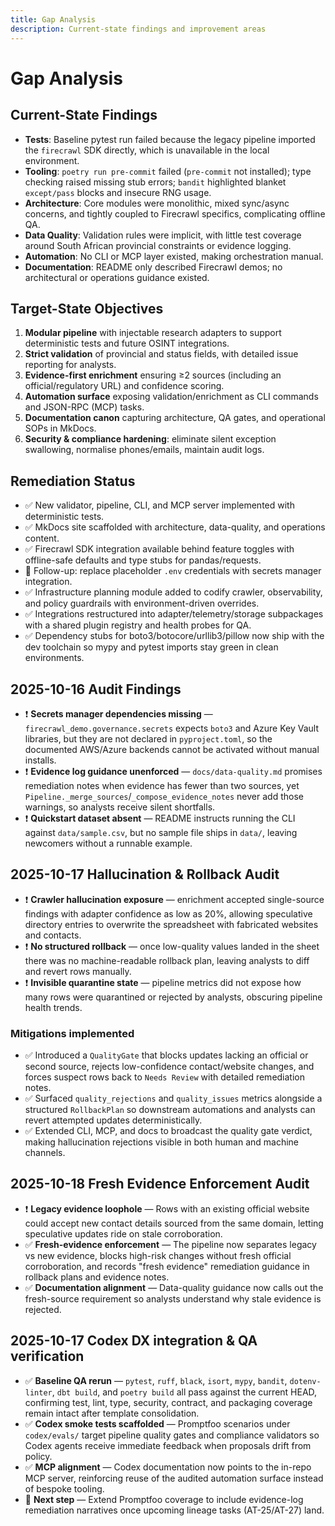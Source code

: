 ```yaml
---
title: Gap Analysis
description: Current-state findings and improvement areas
---
```


# Gap Analysis

## Current-State Findings

- **Tests**: Baseline pytest run failed because the legacy pipeline imported the `firecrawl` SDK directly, which is unavailable in the local environment.
- **Tooling**: `poetry run pre-commit` failed (`pre-commit` not installed); type checking raised missing stub errors; `bandit` highlighted blanket `except/pass` blocks and insecure RNG usage.
- **Architecture**: Core modules were monolithic, mixed sync/async concerns, and tightly coupled to Firecrawl specifics, complicating offline QA.
- **Data Quality**: Validation rules were implicit, with little test coverage around South African provincial constraints or evidence logging.
- **Automation**: No CLI or MCP layer existed, making orchestration manual.
- **Documentation**: README only described Firecrawl demos; no architectural or operations guidance existed.

## Target-State Objectives

1. **Modular pipeline** with injectable research adapters to support deterministic tests and future OSINT integrations.
2. **Strict validation** of provincial and status fields, with detailed issue reporting for analysts.
3. **Evidence-first enrichment** ensuring ≥2 sources (including an official/regulatory URL) and confidence scoring.
4. **Automation surface** exposing validation/enrichment as CLI commands and JSON-RPC (MCP) tasks.
5. **Documentation canon** capturing architecture, QA gates, and operational SOPs in MkDocs.
6. **Security & compliance hardening**: eliminate silent exception swallowing, normalise phones/emails, maintain audit logs.

## Remediation Status

- ✅ New validator, pipeline, CLI, and MCP server implemented with deterministic tests.
- ✅ MkDocs site scaffolded with architecture, data-quality, and operations content.
- ✅ Firecrawl SDK integration available behind feature toggles with offline-safe defaults and type stubs for pandas/requests.
- 🔄 Follow-up: replace placeholder `.env` credentials with secrets manager integration.
- ✅ Infrastructure planning module added to codify crawler, observability, and policy guardrails with environment-driven overrides.
- ✅ Integrations restructured into adapter/telemetry/storage subpackages with a shared plugin registry and health probes for QA.
- ✅ Dependency stubs for boto3/botocore/urllib3/pillow now ship with the dev toolchain so mypy and pytest imports stay green in clean environments.

## 2025-10-16 Audit Findings

- ❗ **Secrets manager dependencies missing** — `firecrawl_demo.governance.secrets` expects `boto3` and Azure Key Vault libraries, but they are not declared in `pyproject.toml`, so the documented AWS/Azure backends cannot be activated without manual installs.
- ❗ **Evidence log guidance unenforced** — `docs/data-quality.md` promises remediation notes when evidence has fewer than two sources, yet `Pipeline._merge_sources`/`_compose_evidence_notes` never add those warnings, so analysts receive silent shortfalls.
- ❗ **Quickstart dataset absent** — README instructs running the CLI against `data/sample.csv`, but no sample file ships in `data/`, leaving newcomers without a runnable example.

## 2025-10-17 Hallucination & Rollback Audit

- ❗ **Crawler hallucination exposure** — enrichment accepted single-source findings with adapter confidence as low as 20%, allowing speculative directory entries to overwrite the spreadsheet with fabricated websites and contacts.
- ❗ **No structured rollback** — once low-quality values landed in the sheet there was no machine-readable rollback plan, leaving analysts to diff and revert rows manually.
- ❗ **Invisible quarantine state** — pipeline metrics did not expose how many rows were quarantined or rejected by analysts, obscuring pipeline health trends.

### Mitigations implemented

- ✅ Introduced a `QualityGate` that blocks updates lacking an official or second source, rejects low-confidence contact/website changes, and forces suspect rows back to `Needs Review` with detailed remediation notes.
- ✅ Surfaced `quality_rejections` and `quality_issues` metrics alongside a structured `RollbackPlan` so downstream automations and analysts can revert attempted updates deterministically.
- ✅ Extended CLI, MCP, and docs to broadcast the quality gate verdict, making hallucination rejections visible in both human and machine channels.

## 2025-10-18 Fresh Evidence Enforcement Audit

- ❗ **Legacy evidence loophole** — Rows with an existing official website could accept new contact details sourced from the same domain, letting speculative updates ride on stale corroboration.
- ✅ **Fresh-evidence enforcement** — The pipeline now separates legacy vs new evidence, blocks high-risk changes without fresh official corroboration, and records "fresh evidence" remediation guidance in rollback plans and evidence notes.
- ✅ **Documentation alignment** — Data-quality guidance now calls out the fresh-source requirement so analysts understand why stale evidence is rejected.

## 2025-10-17 Codex DX integration & QA verification

- ✅ **Baseline QA rerun** — `pytest`, `ruff`, `black`, `isort`, `mypy`, `bandit`, `dotenv-linter`, `dbt build`, and `poetry build` all pass against the current HEAD, confirming test, lint, type, security, contract, and packaging coverage remain intact after template consolidation.
- ✅ **Codex smoke tests scaffolded** — Promptfoo scenarios under `codex/evals/` target pipeline quality gates and compliance validators so Codex agents receive immediate feedback when proposals drift from policy.
- ✅ **MCP alignment** — Codex documentation now points to the in-repo MCP server, reinforcing reuse of the audited automation surface instead of bespoke tooling.
- 🔄 **Next step** — Extend Promptfoo coverage to include evidence-log remediation narratives once upcoming lineage tasks (AT-25/AT-27) land.
